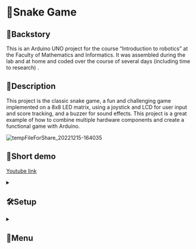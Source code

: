 # 🐍Snake Game

## 📜Backstory

This is an Arduino UNO project for the course “Introduction to robotics” at the Faculty of Mathematics and Informatics. It was assembled during the lab and at home and coded over the course of several days (including time to research) .

## 💬Description

This project is the classic snake game, a fun and challenging game implemented on a 8x8 LED matrix, using a joystick and LCD for user input and score tracking, and a buzzer for sound effects. This project is a great example of how to combine multiple hardware components and create a functional game with Arduino.

![tempFileForShare_20221215-164035](https://user-images.githubusercontent.com/68808448/207910217-64bc0dbe-2966-4182-a7fb-04c995364e4d.jpg)

## 🎦Short demo

[Youtube link](https://youtu.be/Ltl1Z3MX-3o)

<details>
<summary>

## 🛠️Setup

</summary>

### Components

- 1 Liquid crystal display
- 1 8x8 LED matrix
- 1 joystick
- 1 potentiometer (optional)
- 1 buzzer
- 1 MAX7219/MAX7221 driver
- 220 $\Omega$ & 100 $\Omega$ resistors
- 1 electrolytic capacitor of 10 μF
- 1 ceramic capacitor of 104 pF
- wires per logic

### Connections

![image](https://user-images.githubusercontent.com/68808448/207910455-2a0b48e5-d1aa-4618-b89b-b952337dbb87.png)

| Max7219 Driver Pins | Arduino Pins |
| --- | --- |
| 4 (GND) | GND |
| 9 (GND) | GND |
| 18 (ISET) | 5V, through a 10k or 100k+ resistor |
| 19 (V+) | 5V |
| 1 (DIN) | 13 |
| 12 (LOAD/CS) | 11 |
| 13 (CLK) | 12 |

There are also 2 capacitors that are connected in parallel to
the + and - of our circuit.
● 1 electrolytic capacitor of 10 μF
● 1 ceramic capacitor of 104 pF

| Display PIN | Function | Arduino pin |
| --- | --- | --- |
| VSS (1) | Ground | GND |
| VDD (2) | 5V | 5V |
| V0 (3)  | Contrast adjustment | 5 |
| RS (4) | Register Select. RS=0: Command, RS=1: Data | 9 |
| RW (5) | Read/Write (R/W). R/W=0: Write, R/W=1: Read | GND |
| E (6) | Clock (enable). Falling edge triggered | 8 |
| D0 (7) | Bit 0 (Not used in 4-bit operation) | - |
| D1 (8) | Bit 1 (Not used in 4-bit operation) | - |
| D2 (9) | Bit 2 (Not used in 4-bit operation) | - |
| D3 (10) | Bit 3 (Not used in 4-bit operation) | - |
| D4 (11) | Bit 4 | 7 |
| D5 (12) | Bit 5 | 6 |
| D6 (13) | Bit 6 | 3 |
| D7 (14) | Bit 7 | 4 |
| A (15) | Back-light Anode(+) | 10 (with 220+ ohm resistor) |
| K (16) | Back-light Cathod(-) | GND |

| Joystick pin | Arduino pin |
| --- | --- |
| VRx | A0 |
| VRy | A1 |
| SW | 0 |

Buzzer:  A2 (Arduino pin) (through a potentiometer in series with a 100 $\Omega$ resistor)

</details>

<details>
<summary>

## 📑Menu

</summary>

### 📋Main menu
![20221213_194443](https://user-images.githubusercontent.com/68808448/207910503-152076d8-1ffe-45a3-905e-72661a2b0738.jpg)

The menu is easy to navigate using the joystick and the LCD display. Simply select an option by flicking the joystick up or down. The current option is indicated by a right pointing arrow. To access an option flick the joystick to the right. To go back flick the joystic to the left. Each menu has a different icon shown on the LED matrix.

The menu has the following options:

- 🎮 Start Game: start a new game of Snake
- 🏆 Highscores: view the current highscores
- ⚙️ Settings: customize the game settings, such as difficulty level, sound effects, and other options.
- ℹ️ About: learn more about the game and its creators.
- ❔ How to Play: get brief instructions on how to play the game.

### 🏆Highscores

![20221213_194802](https://user-images.githubusercontent.com/68808448/207910567-1f5ffea9-1378-4d8e-871d-e8a801b7906e.jpg)

This menu is a leaderboard that tracks the top 5 scores of all time. The highscores menu shows the name of the player and their score, ranked from the first to the fifth place. When there are no highscores, “No highscores” message will be displayed instead.

The names are limited to 5 letters, so you should try to come up with a creative name.

### ⚙️Settings

![20221213_194845](https://user-images.githubusercontent.com/68808448/207910638-962bfd1b-b3f9-4def-9186-114f0da43ba9.jpg)

The settings menu has the following options:

- Difficulty: choose from 6 levels of difficulty, ranging from easy to hard. The higher the difficulty, the faster the snake moves and the more challenging the game becomes but also the score increases more. Starting with level 4 the food will have a timer so you will have to be quick to guide the snake to it.
- LCD Contrast: adjust the contrast of the LCD display to change the visibility of the text.
- LCD Brightness: control the brightness of the backlight of the LCD display, allowing you to play in different lighting conditions.
- Matrix Brightness: control the brightness of the LED matrix, allowing you to adjust the intensity of the 8x8 LED matrix.
- Sound: toggle all sound effects on or off. Volume can be adjusted with the potentiometer.
- Reset Highscores: reset the highscores leaderboard, allowing you to start fresh.

### ℹ️About!

[20221213_194854](https://user-images.githubusercontent.com/68808448/207910782-ad374cff-d3e3-4f8a-8ea0-f620f476917a.jpg)

The about section displays the name of the game, my name, and the link to the project on GitHub. This information is useful for players who want to learn more about the game for anyone who wants to contribute to the project and help improve the game.

### ❔How to play

![20221213_194902](https://user-images.githubusercontent.com/68808448/207910844-78af95a8-993d-4931-895e-e963a6b26d56.jpg)

This a brief tutorial on the rules and mechanics of the game such as:

- The snake can move up, down, left, right using the joystick.
- After level 4 a timer is used for food, so you have to be quick.
- You can pass through walls (and appear on the other side of the matrix), but be careful to not hit the snake’s tail.

## 🕹️Gameplay

![20221213_194915](https://user-images.githubusercontent.com/68808448/207910970-13ea8367-53cf-4476-8d60-448315d7a2c9.jpg)

The gameplay is simple and intuitive, you use the joystick to control the snake and navigate through the LED matrix. The current difficulty level, score and food timer are displayed on the LCD.

There are no obstacles, so you can focus on collecting food and scoring points. However, the game becomes more challenging as you advance to higher levels, where the snake moves faster and the availability of food is limited by a timer.

One extra feature is that the snake can move through the walls of the game board, allowing the snake to wrap around to the other side. This adds an extra layer of strategy to the game, so you must plan your moves carefully to avoid hitting the snake’s tail when you exit on the other side.

You can pause the game by pressing the joystick button. Press again to unpause.

### 💀Game over

The game is over when the snake touches its tail. The LCD displays a “Game over” message and shortly after the final score and the total time played.

![20221213_194950](https://user-images.githubusercontent.com/68808448/207911036-197abcbd-e9c1-4a0d-907d-ea7a6bd3ede4.jpg)

If your final score is a new highscore (or in top 5), you are informed and must enter your name. The name is limited to 5 characters. Select the letter by flicking left or right and change it by flicking up or down. When you are done, position the cursor on the arrow and press the joystick to save your highscore.

![20221213_194957](https://user-images.githubusercontent.com/68808448/207911084-0b5c5437-15d3-496a-98dd-080feb81af97.jpg)
